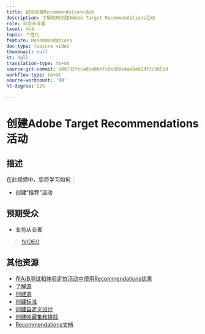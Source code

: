 ```yaml
---
title: 如何创建Recommendations活动
description: 了解如何创建Adobe Target Recommendations活动
role: 业务从业者
level: 中间
topic: 个性化
feature: Recommendations
doc-type: feature video
thumbnail: null
kt: null
translation-type: tm+mt
source-git-commit: b89732fcca0be8bffc6e580e4ae0e62df3c3655d
workflow-type: tm+mt
source-wordcount: '80'
ht-degree: 12%

---
```



# 创建Adobe Target Recommendations活动

## 描述

在此视频中，您将学习如何：

* 创建“推荐”活动

## 预期受众

* 业务从业者

>[!VIDEO](https://video.tv.adobe.com/v/27688?quality=12)

## 其他资源

* [在A/B测试和体验定位活动中使用Recommendations优惠](use-recommendations-offers.md)
* [了解源](understanding-feeds.md)
* [创建源](create-a-feed.md)
* [创建标准](create-criteria.md)
* [创建自定义设计](create-custom-designs.md)
* [创建收藏集和排除](create-collections-and-exclusions.md)
* [Recommendations文档](https://docs.adobe.com/content/help/en/target/using/recommendations/recommendations.html)
